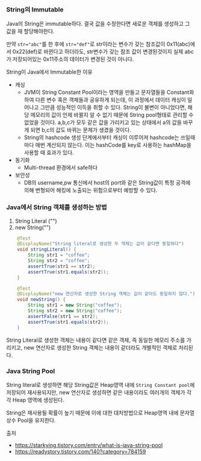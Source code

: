 ### String의 Immutable

Java의 String은 immutable하다. 결국 값을 수정한다면 새로운 객체를 생성하고 그 값을 재 할당해야한다.  

만약 `str="abc"`를 한 후에 `str="def"`로 str이라는 변수가 갖는 참조값이 0x11(abc)에서 0x22(def)로 바뀐다고 하더라도, str변수가 갖는 참조 값이 변경된것이지 실제 abc가 저장되어있는 0x11주소의 데이터가 변경된 것이 아니다.

String이 Java에서 Immutable한 이유

- 캐싱
  - JVM이 String Constant Pool이라는 영역을 만들고 문자열들을 Constant화 하여 다른 변수 혹은 객체들과 공유하게 되는데, 이 과정에서 데이터 캐싱이 일어나고 그만큼 성능적인 이득을 취할 수 있다. String이 불변이 아니었다면, 해당 메모리의 값이 언제 바뀔지 알 수 없기 때문에 String pool형태로 관리할 수 없었을 것이다. a,b,c가 모두 같은 값을 가리키고 있는 상태에서 a의 값을 바꾸게 되면 b,c의 값도 바뀌는 문제가 생겼을 것이다. 
  - String의 hashcode 생성 단계에서부터 캐싱이 이루어져 hashcode는 쓰일때마다 매번 계산되지 않는다. 이는 hashCode를 key로 사용하는 hashMap을 사용할 때 효과가 있다. 
- 동기화
  - Multi-thread 환경에서 safe하다
- 보안성
  - DB의 username,pw 통신에서 host의 port와 같은 String값이 특정 공격에 의해 변형되어 해킹에 노출되는 위험으로부터 예방할 수 있다. 



### Java에서 String 객체를 생성하는 방법

1. String Literal ("")
2. new String("")

```java
    @Test
    @DisplayName("String literal로 생성한 두 객체는 값이 같다면 동일하다")
    void stringLiteral() {
        String str1 = "coffee";
        String str2 = "coffee";
        assertTrue(str1 == str2);
        assertTrue(str1.equals(str2));
    }

    @Test
    @DisplayName("new 연산자로 생성한 String 객체는 값이 같아도 동일하지 않다.")
    void newString() {
        String str1 = new String("coffee");
        String str2 = new String("coffee");
        assertFalse(str1 == str2);
        assertTrue(str1.equals(str2));
    }
```

String Literal로 생성한 객체는 내용이 같다면 같은 객체, 즉 동일한 메모리 주소를 가리키고, new 연산자로 생성한 String 객체는 내용이 같더라도 개별적인 객체로 처리된다. 



### Java String Pool

String literal로 생성하면 해당 String값은 Heap영역 내에 `String Constant pool`에 저장되어 재사용되지만, new 연산자로 생성하면 같은 내용이라도 여러개의 객체가 각각 Heap 영역에 생성된다.

String은 재사용될 확률이 높기 때문에 이에 대한 대처방법으로 Heap영역 내에 문자열 상수 Pool을 유지한다.





출처 

- https://starkying.tistory.com/entry/what-is-java-string-pool 
- https://readystory.tistory.com/140?category=784159